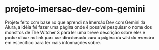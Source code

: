 # projeto-imersao-dev-com-gemini
Projeto feito com base no que aprendi na Imersão Dev com Gemini da Alura, a idéia foi fazer uma página onde é possível pesquisar o nome dos monstros de The Witcher 3 para ler uma breve descrição sobre eles e poder clicar no link para ser direcionado para a página da wiki do monstro em específico para ter mais informações sobre.
